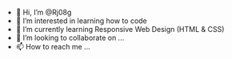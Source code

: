 - 👋 Hi, I’m @Rj08g
- 👀 I’m interested in learning how to code
- 🌱 I’m currently learning Responsive Web Design (HTML & CSS)
- 💞️ I’m looking to collaborate on ...
- 📫 How to reach me ...

<!---
Rj08g/Rj08g is a ✨ special ✨ repository because its `README.md` (this file) appears on your GitHub profile.
You can click the Preview link to take a look at your changes.
--->
